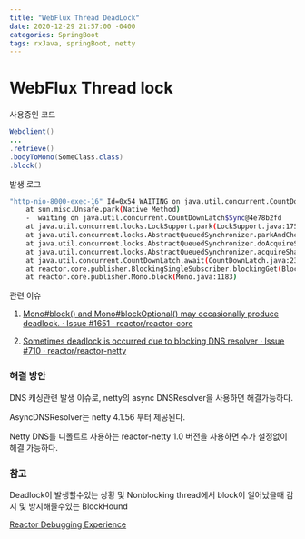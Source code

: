 ```yaml
---
title: "WebFlux Thread DeadLock"
date: 2020-12-29 21:57:00 -0400
categories: SpringBoot
tags: rxJava, springBoot, netty
---
```


# WebFlux Thread lock

사용중인 코드

```java
Webclient()
...
.retrieve()
.bodyToMono(SomeClass.class)
.block()
```

발생 로그

```bash
"http-nio-8000-exec-16" Id=0x54 WAITING on java.util.concurrent.CountDownLatch$Sync@4e78b2fd
    at sun.misc.Unsafe.park(Native Method)
    -  waiting on java.util.concurrent.CountDownLatch$Sync@4e78b2fd
    at java.util.concurrent.locks.LockSupport.park(LockSupport.java:175)
    at java.util.concurrent.locks.AbstractQueuedSynchronizer.parkAndCheckInterrupt(AbstractQueuedSynchronizer.java:836)
    at java.util.concurrent.locks.AbstractQueuedSynchronizer.doAcquireSharedInterruptibly(AbstractQueuedSynchronizer.java:997)
    at java.util.concurrent.locks.AbstractQueuedSynchronizer.acquireSharedInterruptibly(AbstractQueuedSynchronizer.java:1304)
    at java.util.concurrent.CountDownLatch.await(CountDownLatch.java:231)
    at reactor.core.publisher.BlockingSingleSubscriber.blockingGet(BlockingSingleSubscriber.java:81)
    at reactor.core.publisher.Mono.block(Mono.java:1183)
```

관련 이슈

1. [Mono#block() and Mono#blockOptional() may occasionally produce deadlock. · Issue #1651 · reactor/reactor-core](https://github.com/reactor/reactor-core/issues/1651)

2. [Sometimes deadlock is occurred due to blocking DNS resolver · Issue #710 · reactor/reactor-netty](https://github.com/reactor/reactor-netty/issues/710)


### 해결 방안

DNS 캐싱관련 발생 이슈로, netty의 async DNSResolver을 사용하면 해결가능하다.

AsyncDNSResolver는 netty 4.1.56 부터 제공된다.

Netty DNS를 디폴트로 사용하는 reactor-netty 1.0 버전을 사용하면 추가 설정없이 해결 가능하다.


### 참고

Deadlock이 발생할수있는 상황 및 Nonblocking thread에서 block이 일어났을때 감지 및 방지해줄수있는 BlockHound 

[Reactor Debugging Experience](https://spring.io/blog/2019/03/28/reactor-debugging-experience#blockhound-a-new-kid-on-the-block)